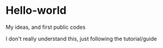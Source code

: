 # Hello-world
My ideas, and first public codes

I don't really understand this, just following the tutorial/guide
